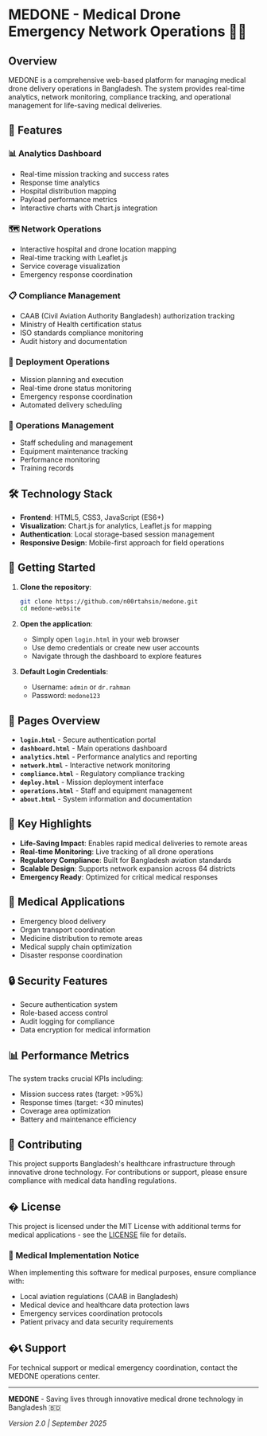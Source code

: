 # MEDONE - Medical Drone Emergency Network Operations 🚁🏥

## Overview
MEDONE is a comprehensive web-based platform for managing medical drone delivery operations in Bangladesh. The system provides real-time analytics, network monitoring, compliance tracking, and operational management for life-saving medical deliveries.

## 🎯 Features

### 📊 **Analytics Dashboard**
- Real-time mission tracking and success rates
- Response time analytics
- Hospital distribution mapping
- Payload performance metrics
- Interactive charts with Chart.js integration

### 🗺️ **Network Operations**
- Interactive hospital and drone location mapping
- Real-time tracking with Leaflet.js
- Service coverage visualization
- Emergency response coordination

### 📋 **Compliance Management**
- CAAB (Civil Aviation Authority Bangladesh) authorization tracking
- Ministry of Health certification status
- ISO standards compliance monitoring
- Audit history and documentation

### 🚀 **Deployment Operations**
- Mission planning and execution
- Real-time drone status monitoring
- Emergency response coordination
- Automated delivery scheduling

### 👥 **Operations Management**
- Staff scheduling and management
- Equipment maintenance tracking
- Performance monitoring
- Training records

## 🛠️ Technology Stack

- **Frontend**: HTML5, CSS3, JavaScript (ES6+)
- **Visualization**: Chart.js for analytics, Leaflet.js for mapping
- **Authentication**: Local storage-based session management
- **Responsive Design**: Mobile-first approach for field operations

## 🚀 Getting Started

1. **Clone the repository**:
   ```bash
   git clone https://github.com/n00rtahsin/medone.git
   cd medone-website
   ```

2. **Open the application**:
   - Simply open `login.html` in your web browser
   - Use demo credentials or create new user accounts
   - Navigate through the dashboard to explore features

3. **Default Login Credentials**:
   - Username: `admin` or `dr.rahman`
   - Password: `medone123`

## 📱 Pages Overview

- **`login.html`** - Secure authentication portal
- **`dashboard.html`** - Main operations dashboard
- **`analytics.html`** - Performance analytics and reporting
- **`network.html`** - Interactive network monitoring
- **`compliance.html`** - Regulatory compliance tracking
- **`deploy.html`** - Mission deployment interface
- **`operations.html`** - Staff and equipment management
- **`about.html`** - System information and documentation

## 🌟 Key Highlights

- **Life-Saving Impact**: Enables rapid medical deliveries to remote areas
- **Real-time Monitoring**: Live tracking of all drone operations
- **Regulatory Compliance**: Built for Bangladesh aviation standards
- **Scalable Design**: Supports network expansion across 64 districts
- **Emergency Ready**: Optimized for critical medical responses

## 🏥 Medical Applications

- Emergency blood delivery
- Organ transport coordination
- Medicine distribution to remote areas
- Medical supply chain optimization
- Disaster response coordination

## 🔒 Security Features

- Secure authentication system
- Role-based access control
- Audit logging for compliance
- Data encryption for medical information

## 📊 Performance Metrics

The system tracks crucial KPIs including:
- Mission success rates (target: >95%)
- Response times (target: <30 minutes)
- Coverage area optimization
- Battery and maintenance efficiency

## 🤝 Contributing

This project supports Bangladesh's healthcare infrastructure through innovative drone technology. For contributions or support, please ensure compliance with medical data handling regulations.

## � License

This project is licensed under the MIT License with additional terms for medical applications - see the [LICENSE](LICENSE) file for details.

### 🏥 Medical Implementation Notice
When implementing this software for medical purposes, ensure compliance with:
- Local aviation regulations (CAAB in Bangladesh)
- Medical device and healthcare data protection laws
- Emergency services coordination protocols
- Patient privacy and data security requirements

## �📞 Support

For technical support or medical emergency coordination, contact the MEDONE operations center.

---

**MEDONE** - Saving lives through innovative medical drone technology in Bangladesh 🇧🇩

*Version 2.0 | September 2025*
